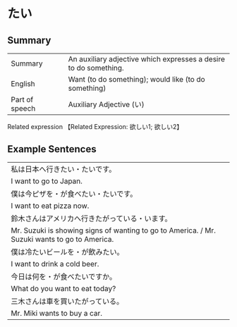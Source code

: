 # たい

## Summary

<table><tr>   <td>Summary<td>   <td>An auxiliary adjective which expresses a desire to do something.</td><tr><tr>   <td>English<td>   <td>Want (to do something); would like (to do something)</td><tr><tr>   <td>Part of speech<td>   <td>Auxiliary Adjective (い)</td><tr></table><tr>   <td>Related expression<td>   <td>【Related Expression: 欲しい1; 欲しい2】</td><tr></table></table>

## Example Sentences

<table><tr><td>私は日本へ行きたい・たいです。<td><tr><tr><td>I want to go to Japan.<td><tr><tr><td>僕は今ピザを・が食べたい・たいです。<td><tr><tr><td>I want to eat pizza now.<td><tr><tr><td>鈴木さんはアメリカへ行きたがっている・います。<td><tr><tr><td>Mr. Suzuki is showing signs of wanting to go to America. / Mr. Suzuki wants to go to America.<td><tr><tr><td>僕は冷たいビールを・が飲みたい。<td><tr><tr><td>I want to drink a cold beer.<td><tr><tr><td>今日は何を・が食べたいですか。<td><tr><tr><td>What do you want to eat today?<td><tr><tr><td>三木さんは車を買いたがっている。<td><tr><tr><td>Mr. Miki wants to buy a car.<td><tr></table>


